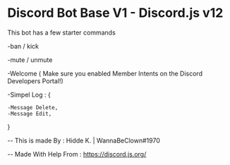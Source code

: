 # Discord Bot Base V1 - Discord.js v12

This bot has a few starter commands

-ban / kick 



-mute / unmute



-Welcome ( Make sure you enabled Member Intents on the Discord Developers Portal!)



-Simpel Log : {

    -Message Delete,
    -Message Edit,
}


-- This is made By : Hidde K. | WannaBeClown#1970

-- Made With Help From : https://discord.js.org/
